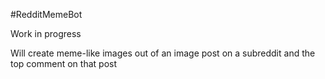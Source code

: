 #RedditMemeBot

Work in progress

Will create meme-like images out of an image post on a subreddit and the top comment on that post
